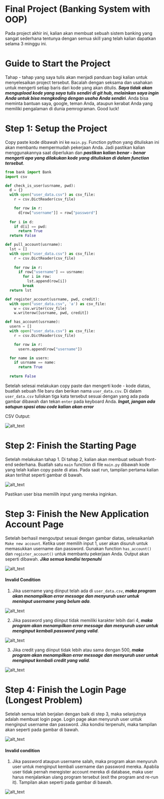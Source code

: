 # Final Project (Banking System with OOP)
Pada project akhir ini, kalian akan membuat sebuah sistem banking yang sangat sederhana tentunya dengan semua skill yang telah kalian dapatkan selama 3 minggu ini.

# Guide to Start the Project
Tahap - tahap yang saya tulis akan menjadi panduan bagi kalian untuk menyelesaikan project tersebut. Bacalah dengan seksama dan usahakan untuk mengerti setiap baris dari kode yang akan ditulis. <strong><em>Saya tidak akan mengupload kode yang saya tulis sendiri di git hub, melainkan saya ingin Anda untuk bisa mengkoding dengan usaha Anda sendiri</em></strong>. Anda bisa meminta bantuan saya, google, teman Anda, ataupun kerabat Anda yang memiliki pengalaman di dunia pemrograman. Good luck!

# Step 1: Setup the Project
Copy paste kode dibawah ini ke `main.py`. Function python yang dituliskan ini akan membantu mempermudah pekerjaan Anda. Jadi pastikan kalian menggunakannya saat diperlukan dan <strong><em>pastikan kalian benar - benar mengerti apa yang dilakukan kode yang dituliskan di dalam function tersebut</em></strong>.
```python
from bank import Bank
import csv
```
```python
def check_is_user(usrname, pwd):
  d = {}
  with open("user_data.csv") as csv_file:
    r = csv.DictReader(csv_file)

    for row in r:
      d[row["username"]] = row["password"]
  
  for i in d:
    if d[i] == pwd:
      return True
  return False
```
```python
def pull_account(usrname):
  lst = []
  with open("user_data.csv") as csv_file:
    r = csv.DictReader(csv_file)
  
    for row in r:
      if row["username"] == usrname:
        for i in row:
          lst.append(row[i])
        break
  return lst
```
```python
def register_account(usrname, pwd, credit):
  with open("user_data.csv", 'a') as csv_file:
    w = csv.writer(csv_file)
    w.writerow([usrname, pwd, credit])
```
```python
def has_account(usrname):
  usern = []
  with open("user_data.csv") as csv_file:
    r = csv.DictReader(csv_file)

    for row in r:
      usern.append(row["username"])

  for name in usern:
    if usrname == name:
      return True
    
  return False
```
Setelah selesai melakukan copy paste dan mengerti kode - kode diatas, buatlah sebuah file baru dan berikan nama `user_data.csv`. Di dalam `user_data.csv` tuliskan tiga kata tersebut sesuai dengan yang ada pada gambar dibawah dan tekan `enter` pada keyboard Anda. <strong><em>Ingat, jangan ada satupun spasi atau code kalian akan error</em></strong>

CSV Output:

![alt_text](https://github.com/winstencoellins/programming-fundamentals-with-python/blob/main/ProjectGuide/images/csvImage.png)

# Step 2: Finish the Starting Page
Setelah melakukan tahap 1. Di tahap 2, kalian akan membuat sebuah front-end sederhana. Buatlah satu `main` function di file `main.py` dibawah kode yang telah kalian copy paste di atas. Pada saat run, tampilan pertama kalian akan terlihat seperti gambar di bawah.

![alt_text](https://github.com/winstencoellins/programming-fundamentals-with-python/blob/main/ProjectGuide/images/startPage.png)

Pastikan user bisa memilih input yang mereka inginkan.

# Step 3: Finish the New Application Account Page
Setelah berhasil mengoutput sesuai dengan gambar diatas, selesaikanlah `Make new account`. Ketika user memilih input 1, user akan disuruh untuk memasukkan username dan password. Gunakan function `has_account()` dan `register_account()` untuk membantu pekerjaan Anda. Output akan seperti dibawah. <strong><em>Jika semua kondisi terpenuhi</em></strong>

![alt_text](https://github.com/winstencoellins/programming-fundamentals-with-python/blob/main/ProjectGuide/images/newAccPageValidCondition.png)

#### Invalid Condition
1. Jika username yang diinput telah ada di `user_data.csv`, <strong><em>maka program akan menampilkan error message dan menyuruh user untuk meninput username yang belum ada</em></strong>.

![alt_text](https://github.com/winstencoellins/programming-fundamentals-with-python/blob/main/ProjectGuide/images/usernameInvalidCondition.png)

2. Jika password yang diinput tidak memiliki karakter lebih dari 4, <strong><em>maka program akan menampilkan error message dan menyuruh user untuk menginput kembali password yang valid</em></strong>.

![alt_text](https://github.com/winstencoellins/programming-fundamentals-with-python/blob/main/ProjectGuide/images/pwdInvalidCondition.png)

3. Jika credit yang diinput tidak lebih atau sama dengan 500, <strong><em>maka program akan menampilkan error message dan menyuruh user untuk menginput kembali credit yang valid</em></strong>.

![alt_text](https://github.com/winstencoellins/programming-fundamentals-with-python/blob/main/ProjectGuide/images/creditInvalidCondition.png)

# Step 4: Finish the Login Page (Longest Problem)
Setelah semua telah berjalan dengan baik di step 3, maka selanjutnya adalah membuat login page. Login page akan menyuruh user untuk menginput username dan password. Jika kondisi terpenuhi, maka tampilan akan seperti pada gambar di bawah.

![alt_text](https://github.com/winstencoellins/programming-fundamentals-with-python/blob/main/ProjectGuide/images/loginValidCondition.png)

#### Invalid condition
1. Jika password ataupun username salah, maka program akan menyuruh user untuk menginput kembali username dan password mereka. Apabila user tidak pernah meregister account mereka di database, maka user harus menjalankan ulang program tersebut (exit the program and re-run it). Tampilan akan seperti pada gambar di bawah.

![alt_text](https://github.com/winstencoellins/programming-fundamentals-with-python/blob/main/ProjectGuide/images/loginInvalidCondition.png)
